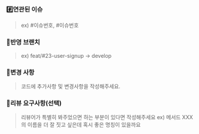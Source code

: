 ### #️⃣연관된 이슈
> ex) #이슈번호, #이슈번호

### 🔀반영 브랜치
> ex) feat/#23-user-signup -> develop

### 🔧변경 사항
> 코드에 추가사항 및 변경사항을 작성해주세요.

### 💬리뷰 요구사항(선택)

> 리뷰어가 특별히 봐주었으면 하는 부분이 있다면 작성해주세요
> ex) 메서드 XXX의 이름을 더 잘 짓고 싶은데 혹시 좋은 명칭이 있을까요
